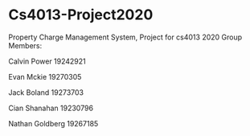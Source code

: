 # Cs4013-Project2020
Property Charge Management System, Project for cs4013 2020
Group Members:




Calvin Power 19242921




Evan Mckie 19270305




Jack Boland 19273703



Cian Shanahan 19230796






Nathan Goldberg 19267185


